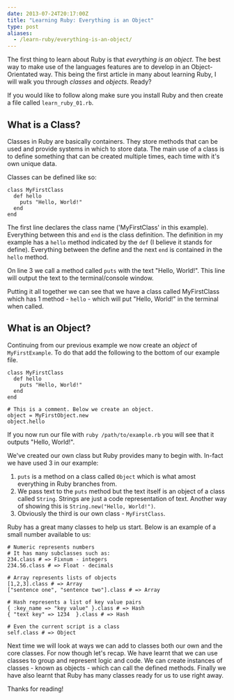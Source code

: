 ```yaml
---
date: 2013-07-24T20:17:00Z
title: "Learning Ruby: Everything is an Object"
type: post
aliases:
  - /learn-ruby/everything-is-an-object/
---
```


The first thing to learn about Ruby is that *everything is an object*. The best way to make use of the languages features are to develop in an Object-Orientated way. This being the first article in many about learning Ruby, I will walk you through *classes* and *objects*. Ready?

If you would like to follow along make sure you install Ruby and then create a file called `learn_ruby_01.rb`.

## What is a Class?
Classes in Ruby are basically containers. They store methods that can be used and provide systems in which to store data. The main use of a class is to define something that can be created multiple times, each time with it's own unique data.

Classes can be defined like so:

    class MyFirstClass
      def hello
        puts "Hello, World!"
      end
    end

The first line declares the class name ('MyFirstClass' in this example). Everything between this and `end` is the class definition. The definition in my example has a `hello` method indicated by the `def` (I believe it stands for define). Everything between the define and the next `end` is contained in the `hello` method.

On line 3 we call a method called `puts` with the text "Hello, World!". This line will output the text to the terminal/console window.

Putting it all together we can see that we have a class called MyFirstClass which has 1 method - `hello` - which will put "Hello, World!" in the terminal when called.

## What is an Object?
Continuing from our previous example we now create an *object* of `MyFirstExample`. To do that add the following to the bottom of our example file.

    class MyFirstClass
      def hello
        puts "Hello, World!"
      end
    end

    # This is a comment. Below we create an object.
    object = MyFirstObject.new
    object.hello

If you now run our file with `ruby /path/to/example.rb` you will see that it outputs "Hello, World!".

We've created our own class but Ruby provides many to begin with. In-fact we have used 3 in our example:

  1. `puts` is a method on a class called `Object` which is what amost everything in Ruby branches from.
  2. We pass text to the `puts` method but the text itself is an object of a class called `String`. Strings are just a code representation of text. Another way of showing this is `String.new("Hello, World!")`.
  3. Obviously the third is our own class - `MyFirstClass`.

Ruby has a great many classes to help us start. Below is an example of a small number available to us:

    # Numeric represents numbers
    # It has many subclasses such as:
    234.class # => Fixnum - integers
    234.56.class # => Float - decimals

    # Array represents lists of objects
    [1,2,3].class # => Array
    ["sentence one", "sentence two"].class # => Array

    # Hash represents a list of key value pairs
    { :key_name => "key value" }.class # => Hash
    { "text key" => 1234  }.class # => Hash

    # Even the current script is a class
    self.class # => Object

Next time we will look at ways we can add to classes both our own and the core classes. For now though let's recap. We have learnt that we can use classes to group and represent logic and code. We can create instances of classes - known as objects - which can call the defined methods. Finally we have also learnt that Ruby has many classes ready for us to use right away.

Thanks for reading!
